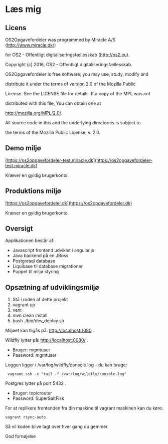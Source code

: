 Læs mig
====

Licens
---
OS2Opgavefordeler was programmed by Miracle A/S (http://www.miracle.dk/)

for OS2 - Offentligt digitaliseringsfællesskab (http://os2.eu).



Copyright (c) 2016, OS2 - Offentligt digitaliseringsfællesskab.



OS2Opgavefordeler is free software; you may use, study, modify and

distribute it under the terms of version 2.0 of the Mozilla Public

License. See the LICENSE file for details. If a copy of the MPL was not

distributed with this file, You can obtain one at

http://mozilla.org/MPL/2.0/.



All source code in this and the underlying directories is subject to

the terms of the Mozilla Public License, v. 2.0.

Demo miljø
---
[https://os2opgavefordeler-test.miracle.dk](https://os2opgavefordeler-test.miracle.dk)

Kræver en gyldig brugerkonto.


Produktions miljø
---
[https://os2opgavefordeler.dk](https://os2opgavefordeler.dk)

Kræver en gyldig brugerkonto.

Oversigt
---
Applikationen består af:

 - Javascript frontend udviklet i angular.js
 - Java backend på en JBoss
 - Postgresql database
 - Liquibase til database migrationer
 - Puppet til miljø styring

Opsætning af udviklingsmiljø
---
1. Stå i roden af dette projekt
2. vagrant up
3. vent
4. mvn clean install
5. bash ./bin/dev_deploy.sh

Miljøet kan tilgås på: [http://localhost:1080](http://localhost:1080) .

Wildfly lytter på: [http://localhost:8080/](http://localhost:8080/) .

 - Bruger: mgmtuser
 - Password: mgmtuser

Loggen ligger i /var/log/wildfly/console.log - du kan bruge:
```
 vagrant ssh -c "tail -f /var/log/wildfly/console.log"
```
Postgres lytter på port 5432 .

 - Bruger: topicrouter
 - Password: SuperSaltFisk


For at replikere frontenden fra din maskine til vagrant maskinen kan du køre:
```
vagrant rsync-auto
```
Så vil koden blive lagt over hver gang du gemmer.

God fornøjelse


